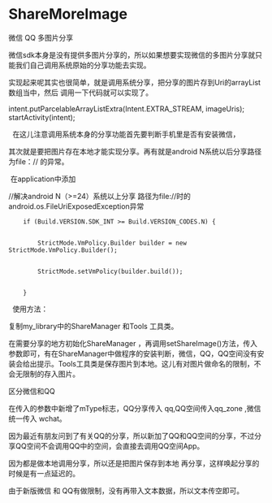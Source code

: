 # ShareMoreImage
微信 QQ 多图片分享


微信sdk本身是没有提供多图片分享的，所以如果想要实现微信的多图片分享就只能我们自己调用系统原始的分享功能去实现。
 
 
实现起来呢其实也很简单，就是调用系统分享，把分享的图片存到Uri的arrayList数组当中，然后 调用一下代码就可以实现了。


intent.putParcelableArrayListExtra(Intent.EXTRA_STREAM, imageUris);
startActivity(intent);

 
在这儿注意调用系统本身的分享功能首先要判断手机里是否有安装微信，


其次就是要把图片存在本地才能实现分享。再有就是android N系统以后分享路径为file：//  的异常。


 在application中添加
 
 
   //解决android N（>=24）系统以上分享 路径为file://时的 android.os.FileUriExposedException异常
   
   
        if (Build.VERSION.SDK_INT >= Build.VERSION_CODES.N) {
        
        
            StrictMode.VmPolicy.Builder builder = new StrictMode.VmPolicy.Builder();
            
            
            StrictMode.setVmPolicy(builder.build());
            
            
        }

 
 使用方法：
 
 
 复制my_library中的ShareManager 和Tools 工具类。
 
 
 在需要分享的地方初始化ShareManager ，再调用setShareImage()方法，传入参数即可，有在ShareManager中做程序的安装判断，微信，QQ，QQ空间没有安装会给出提示。Tools工具类是保存图片到本地。这儿有对图片做命名的限制，不会无限制的存入图片。
 

区分微信和QQ


在传入的参数中新增了mType标志，QQ分享传入 qq,QQ空间传入qq_zone ,微信统一传入 wchat。


因为最近有朋友问到了有关QQ的分享，所以新加了QQ和QQ空间的分享，不过分享QQ空间不会调用QQ中的空间，会直接去调用QQ空间App。


因为都是做本地调用分享，所以还是把图片保存到本地 再分享，这样唤起分享的时候是有一点延迟的。
      

由于新版微信 和 QQ有做限制，没有再带入文本数据，所以文本传空即可。
